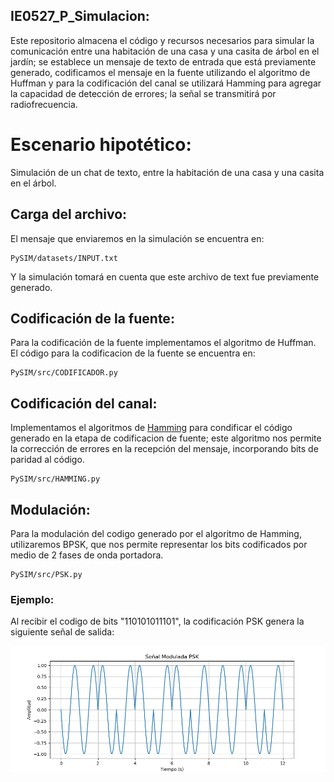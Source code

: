 ## IE0527_P_Simulacion:
Este repositorio almacena el código y recursos necesarios para simular la comunicación entre una habitación de una casa y una casita de árbol en el jardín; se establece un mensaje de texto de entrada que está previamente generado, codificamos el mensaje en la fuente utilizando el algoritmo de Huffman y para la codificación del canal se utilizará Hamming para agregar la capacidad de detección de errores; la señal se transmitirá por radiofrecuencia.

# Escenario hipotético: 
Simulación de un chat de texto, entre la habitación de una casa y una casita en el árbol.

## Carga del archivo:
El mensaje que enviaremos en la simulación se encuentra en:
```
PySIM/datasets/INPUT.txt
```
Y la simulación tomará en cuenta que este archivo de text fue previamente generado.

## Codificación de la fuente:
Para la codificación de la fuente implementamos el algoritmo de Huffman. El código para la codificacion de la fuente se encuentra en:
```
PySIM/src/CODIFICADOR.py
```

## Codificación del canal:
Implementamos el algoritmos de [Hamming](https://www.youtube.com/watch?v=WdmGSWrcMvM) para condificar el código generado en la etapa de codificacion de fuente; este algoritmo nos permite la corrección de errores en la recepción del mensaje, incorporando bits de paridad al código.
```
PySIM/src/HAMMING.py
```

## Modulación:
Para la modulación del codigo generado por el algoritmo de Hamming, utilizaremos BPSK, que nos permite representar los bits codificados por medio de 2 fases de onda portadora.
```
PySIM/src/PSK.py
```
### Ejemplo:
Al recibir el codigo de bits "110101011101", la codificación PSK genera la siguiente señal de salida:

![Señal PSK.](images/PSK_EJEMPLO_110101011101.png)
